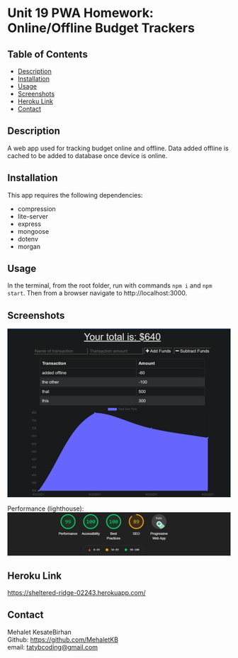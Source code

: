 # Unit 19 PWA Homework: Online/Offline Budget Trackers

## Table of Contents

- [Description](#description)
- [Installation](#installation)
- [Usage](#usage)
- [Screenshots](#screenshots)
- [Heroku Link](#heroku-link)
- [Contact](#contact)


## Description

A web app used for tracking budget online and offline. Data added offline is cached to be added to database once device is online.

## Installation

This app requires the following dependencies:
- compression
- lite-server
- express
- mongoose
- dotenv
- morgan


## Usage

In the terminal, from the root folder, run with commands `npm i` and `npm start`. Then from a browser navigate to http://localhost:3000.

## Screenshots

![Screenshots](./images/19-pwa.png)

Performance (lighthouse):
![Screenshots](./images/19-pwa-lighthouse.png)


## Heroku Link
https://sheltered-ridge-02243.herokuapp.com/

## Contact

Mehalet KesateBirhan <br>
Github: https://github.com/MehaletKB<br>
email: tatybcoding@gmail.com
